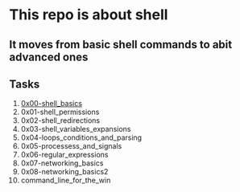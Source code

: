 # This repo is about shell
## It moves from basic shell commands to abit advanced ones
## Tasks
1. [0x00-shell_basics](https://github.com/fk2019/alx-system_engineering-devops/tree/master/0x00-shell_basics)
2. 0x01-shell_permissions
3. 0x02-shell_redirections
4. 0x03-shell_variables_expansions
5. 0x04-loops_conditions_and_parsing
6. 0x05-processess_and_signals
7. 0x06-regular_expressions
8. 0x07-networking_basics
9. 0x08-networking_basics2
10. command_line_for_the_win